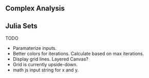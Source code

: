 Complex Analysis
----------------

Julia Sets
----------
TODO
- Paramaterize inputs.
- Better colors for iterations. Calculate based on max iterations.
- Display grid lines. Layered Canvas?
- Grid is currently upside-down.
- math js input string for x and y.
